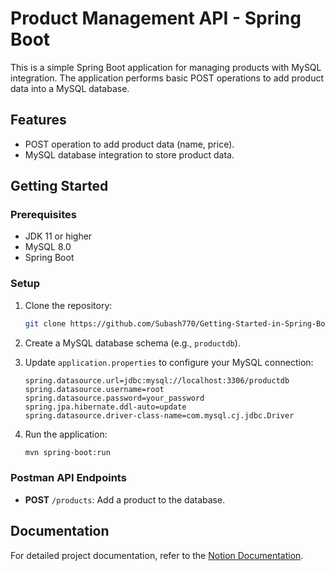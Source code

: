 # Product Management API - Spring Boot

This is a simple Spring Boot application for managing products with MySQL integration. The application performs basic POST operations to add product data into a MySQL database.

## Features
- POST operation to add product data (name, price).
- MySQL database integration to store product data.

## Getting Started

### Prerequisites
- JDK 11 or higher
- MySQL 8.0
- Spring Boot

### Setup
1. Clone the repository:
   ```bash
   git clone https://github.com/Subash770/Getting-Started-in-Spring-Boot-with-a-simple-POST-API
   ```

2. Create a MySQL database schema (e.g., `productdb`).

3. Update `application.properties` to configure your MySQL connection:
   ```properties
   spring.datasource.url=jdbc:mysql://localhost:3306/productdb
   spring.datasource.username=root
   spring.datasource.password=your_password
   spring.jpa.hibernate.ddl-auto=update
   spring.datasource.driver-class-name=com.mysql.cj.jdbc.Driver
   ```

4. Run the application:
   ```bash
   mvn spring-boot:run
   ```

### Postman API Endpoints
- **POST** `/products`: Add a product to the database.

## Documentation
For detailed project documentation, refer to the [Notion Documentation](https://stream-television-1a8.notion.site/Getting-Started-in-Spring-Boot-with-a-simple-POST-API-20-03-25-1bc476b2b1588002b746d46229eb3aa1).
